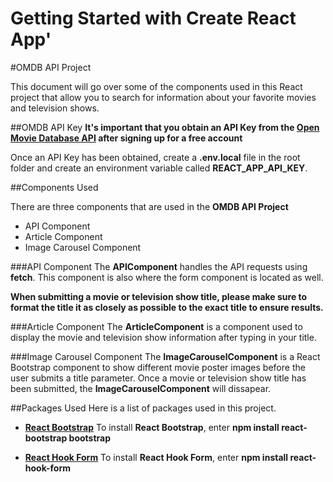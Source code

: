 # Getting Started with Create React App'
#OMDB API Project

This document will go over some of the components used in this React project that allow you to search for information about your favorite movies and television shows.

##OMDB API Key
**It's important that you obtain an API Key from the [Open Movie Database API](https://www.omdbapi.com/) after signing up for a free account**

Once an API Key has been obtained, create a **.env.local** file in the root folder and create an environment variable called **REACT_APP_API_KEY**.

##Components Used

There are three components that are used in the **OMDB API Project**
- API Component
- Article Component
- Image Carousel Component

###API Component
The **APIComponent** handles the API requests using **fetch**. This component is also where the form component is located as well.

**When submitting a movie or television show title, please make sure to format the title it as closely as possible to the exact title to ensure results.**

###Article Component
The **ArticleComponent** is a component used to display the movie and television show information after typing in your title.

###Image Carousel Component
The **ImageCarouselComponent** is a React Bootstrap component to show different movie poster images before the user submits a title parameter. Once a movie or television show title has been submitted, the **ImageCarouselComponent** will dissapear.

##Packages Used
Here is a list of packages used in this project.
- **[React Bootstrap](https://react-bootstrap.github.io/)**
   To install **React Bootstrap**, enter **npm install react-bootstrap bootstrap**

- **[React Hook Form](https://react-hook-form.com/)**
   To install **React Hook Form**, enter **npm install react-hook-form**
